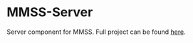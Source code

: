 # MMSS-Server
Server component for MMSS. Full project can be found [here](https://github.com/Walden1995/MMSS).
